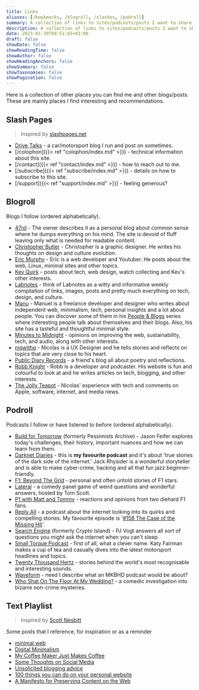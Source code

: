 ```yaml
---
title: Links
aliases: [/bookmarks, /blogroll, /slashes, /podroll]
summary: A collection of links to sites/podcasts/posts I want to share, and bookmark for future reference.
description: A collection of links to sites/podcasts/posts I want to share, and bookmark for future reference.
date: 2023-01-30T09:51:03+03:00
draft: false
showDate: false
showReadingTime: false
showAuthor: false
showHeadingAnchors: false
showSummary: false
showTaxonomies: false
showPagination: false
---
```


Here is a collection of other places you can find me and other  blogs/posts. These are mainly places I find interesting and recommendations.

## Slash Pages

> Inspired by [slashpages.net](https://slashpages.net/)

- [Drive Talks](https://auto.insidemordecai.com) - a car/motorsport blog I run and post on sometimes.
- [/colophon]({{< ref "colophon/index.md" >}}) - technical information about this site. 
- [/contact]({{< ref "contact/index.md" >}}) - how to reach out to me.
- [/subscribe]({{< ref "subscribe/index.md" >}}) - details on how to subscribe to this site.
- [/support]({{< ref "support/index.md" >}}) - feeling generous?

## Blogroll

Blogs I follow (ordered alphabetically). 

- [47nil](https://47nil.com) - The owner describes it as a personal blog about common sense where he dumps everything on his mind. The site is devoid of fluff leaving only what is needed for readable content. 
- [Christopher Butler](https://www.chrbutler.com/) - Christopher is a graphic designer. He writes his thoughts on design and culture evolution.
- [Eric Murphy](https://ericmurphy.xyz) - Eric is a web developer and Youtuber. He posts about the web, Linux, minimal sites and other topics.
- [Kev Quirk](https://kevquirk.com/) - posts about tech, web design, watch collecting and Kev's other interests.
- [Labnotes](https://labnotes.org/) - think of Labnotes as a witty and informative weekly compilation of links, images, posts and pretty much everything on tech, design, and culture.
- [Manu](https://manuelmoreale.com/) - Manuel is a freelance developer and designer who writes about independent web, minimalism, tech, personal insights and a lot about people. You can discover some of them in his [People & Blogs](https://manuelmoreale.com/people-and-blogs) series where interesting people talk about themselves and their blogs. Also, his site has a tasteful and thoughtful minimal style.
- [Minutes to Midnight](https://minutestomidnight.co.uk/) - opinions on improving the web, sustainability, tech, and audio, along with other interests.
- [niqwithq](https://niqwithq.com) - Nicolas is a UX Designer and he tells stories and reflects on topics that are very close to his heart.
- [Public Diary Records](https://iamrajab.blogspot.com/) - a friend's blog all about poetry and reflections.
- [Robb Knight](https://rknight.me) - Robb is a developer and podcaster. His website is fun and colourful to look at and he writes articles on tech, blogging, and other interests.
- [The Jolly Teapot](https://thejollyteapot.com/about) - Nicolas' experience with tech and comments on Apple, software, internet, and media news.

## Podroll

Podcasts I follow or have listened to before (ordered alphabetically). 

- [Build for Tomorrow](https://www.jasonfeifer.com/build-for-tomorrow/) (formerly Pessimists Archive) - Jason Feifer explores today's challenges, their history, important nuances and how we can learn from them.
- [Darknet Diaries](https://darknetdiaries.com/) - this is **my favourite podcast** and it's about 'true stories of the dark side of the internet.' Jack Rhysider is a wonderful storyteller and is able to make cyber-crime, hacking and all that fun jazz beginner-friendly.
- [F1: Beyond The Grid](https://audioboom.com/channel/beyond-the-grid) - personal and often untold stories of F1 stars.
- [Lateral](https://lateralcast.com/) - a comedy panel game of weird questions and wonderful answers, hosted by Tom Scott.
- [P1 with Matt and Tommy](https://lnk.to/p1podcast/) - reactions and opinions from two diehard F1 fans.
- [Reply All](https://gimletmedia.com/shows/reply-all/) - a podcast about the internet looking into its quirks and compelling stories. My favourite episode is '[#158 The Case of the Missing Hit](https://gimletmedia.com/shows/reply-all/o2h8bx/158-the-case-of-the-missing-hit/)'.
- [Search Engine](https://www.searchengine.show/) (formerly Crypto Island) - PJ Vogt answers all sort of questions you might ask the internet when you can't sleep.
- [Small Torque Podcast](https://podcasters.spotify.com/pod/show/katy-fairman/) - first of all, what a clever name. Katy Fairman makes a cup of tea and casually dives into the latest motorsport headlines and topics.
- [Twenty Thousand Hertz](https://www.20k.org/) - stories behind the world's most recognisable and interesting sounds.
- [Waveform](http://www.youtube.com/@Waveform) - need I describe what an MKBHD podcast would be about?
- [Who Shat On The Floor At My Wedding?](https://www.whoshatontheflooratmywedding.com/) - a comedic investigation into bizarre non-crime mysteries.

## Text Playlist

> Inspired by [Scott Nesbitt](https://scottnesbitt.net/)

Some posts that I reference, for inspiration or as a reminder 

- [minimal web](https://mnmlist.com/w/)
- [Digital Minimalism](https://47nil.com/digital.html)
- [My Coffee Maker Just Makes Coffee](https://btxx.org/posts/one-thing/)
- [Some Thoughts on Social Media](https://chrishannah.me/some-thoughts-on-social-media-2021-sept/)
- [Unsolicited blogging advice](https://manuelmoreale.com/unsolicited-blogging-advice)
- [100 things you can do on your personal website](https://jamesg.blog/2024/02/19/personal-website-ideas/)
- [A Manifesto for Preserving Content on the Web](https://jeffhuang.com/designed_to_last/)
